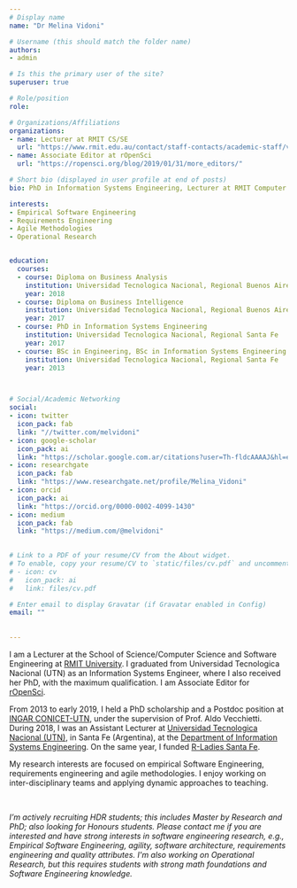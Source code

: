 ```yaml
---
# Display name
name: "Dr Melina Vidoni"

# Username (this should match the folder name)
authors:
- admin

# Is this the primary user of the site?
superuser: true

# Role/position
role: 

# Organizations/Affiliations
organizations:
- name: Lecturer at RMIT CS/SE
  url: "https://www.rmit.edu.au/contact/staff-contacts/academic-staff/v/vidoni-dr-melina"
- name: Associate Editor at rOpenSci
  url: "https://ropensci.org/blog/2019/01/31/more_editors/"

# Short bio (displayed in user profile at end of posts)
bio: PhD in Information Systems Engineering, Lecturer at RMIT Computer Science/Software Engineering. Associate Editor of rOpenSci.

interests:
- Empirical Software Engineering
- Requirements Engineering
- Agile Methodologies
- Operational Research


education:
  courses:
  - course: Diploma on Business Analysis
    institution: Universidad Tecnologica Nacional, Regional Buenos Aires
    year: 2018
  - course: Diploma on Business Intelligence
    institution: Universidad Tecnologica Nacional, Regional Buenos Aires
    year: 2017
  - course: PhD in Information Systems Engineering
    institution: Universidad Tecnologica Nacional, Regional Santa Fe
    year: 2017
  - course: BSc in Engineering, BSc in Information Systems Engineering
    institution: Universidad Tecnologica Nacional, Regional Santa Fe
    year: 2013



# Social/Academic Networking
social:
- icon: twitter
  icon_pack: fab
  link: "//twitter.com/melvidoni"
- icon: google-scholar
  icon_pack: ai
  link: "https://scholar.google.com.ar/citations?user=Th-fldcAAAAJ&hl=en"
- icon: researchgate
  icon_pack: fab
  link: "https://www.researchgate.net/profile/Melina_Vidoni"
- icon: orcid
  icon_pack: ai
  link: "https://orcid.org/0000-0002-4099-1430"
- icon: medium
  icon_pack: fab
  link: "https://medium.com/@melvidoni"

  
# Link to a PDF of your resume/CV from the About widget.
# To enable, copy your resume/CV to `static/files/cv.pdf` and uncomment the lines below.  
# - icon: cv
#   icon_pack: ai
#   link: files/cv.pdf

# Enter email to display Gravatar (if Gravatar enabled in Config)
email: ""
  
  
---
```



I am a Lecturer at the School of Science/Computer Science and Software Engineering at [RMIT University](https://www.rmit.edu.au/about/schools-colleges/science). I graduated from Universidad Tecnologica Nacional (UTN) as an Information Systems Engineer, where I also received her PhD, with the maximum qualification. I am Associate Editor for [rOpenSci](https://ropensci.org/blog/2019/01/31/more_editors/).

From 2013 to early 2019, I held a PhD scholarship and a Postdoc position at [INGAR CONICET-UTN](http://www.ingar.santafe-conicet.gov.ar/), under the supervision of Prof. Aldo Vecchietti. During 2018, I was an Assistant Lecturer at [Universidad Tecnologica Nacional (UTN)](https://www.frsf.utn.edu.ar/), in Santa Fe (Argentina), at the [Department of Information Systems Engineering](https://www.frsf.utn.edu.ar/institucional/departamentos/departamento-ingenieria-en-sistemas-de-informacion). On the same year, I funded [R-Ladies Santa Fe](https://www.meetup.com/rladies-santa-fe/).

My research interests are focused on empirical Software Engineering, requirements engineering and agile methodologies. I enjoy working on inter-disciplinary teams and applying dynamic approaches to teaching.

<br/>

_I’m actively recruiting HDR students; this includes Master by Research and PhD; also looking for Honours students. Please contact me if you are interested and have strong interests in software engineering research, e.g., Empirical Software Engineering, agility, software architecture, requirements engineering and quality attributes. I'm also working on Operational Research, but this requires students with strong math foundations and Software Engineering knowledge._
